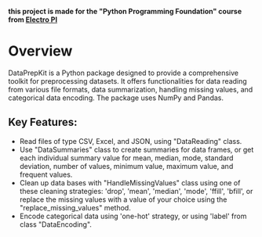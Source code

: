 **this project is made for the "Python Programming Foundation" course from [Electro PI](https://electropi.ai/ "Go To Electro PI page")**

# Overview
DataPrepKit is a Python package designed to provide a comprehensive toolkit for preprocessing datasets. It offers functionalities for data reading from various file formats, data summarization, handling missing values, and categorical data encoding. The package uses NumPy and Pandas.

## Key Features:
- Read files of type CSV, Excel, and JSON, using "DataReading" class.
- Use "DataSummaries" class to create summaries for data frames, or get each individual summary value for mean, median, mode, standard deviation, number of values, minimum value, maximum value, and frequent values.
- Clean up data bases with "HandleMissingValues"  class using one of these cleaning strategies: 'drop', 'mean', 'median', 'mode', 'ffill', 'bfill', or replace the missing values with a value of your choice using the "replace_missing_values" method.
- Encode categorical data  using 'one-hot' strategy, or using 'label' from class "DataEncoding".
